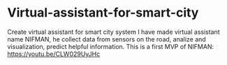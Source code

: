 # Virtual-assistant-for-smart-city
Create virtual assistant for smart city system
I have made virtual assistant name NIFMAN, he collect data from sensors on the road, analize and visualization, predict helpful information.
This is a first MVP of NIFMAN: https://youtu.be/CLW029UyJHc

